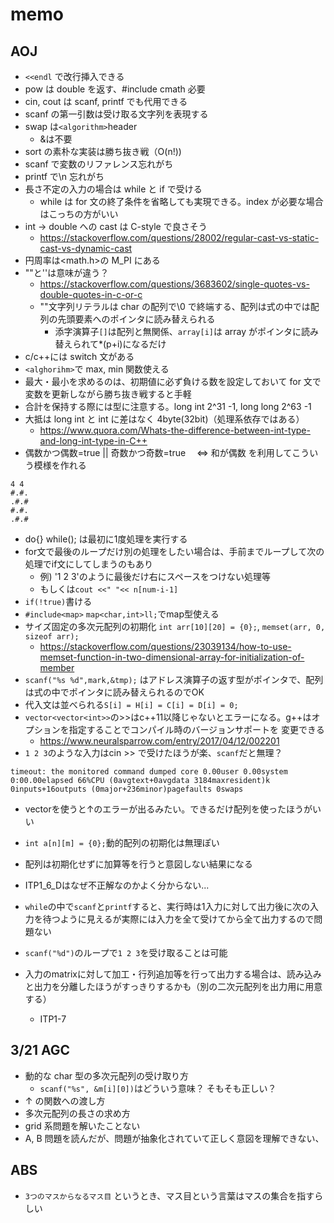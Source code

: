 # memo

## AOJ

- `<<endl` で改行挿入できる
- pow は double を返す、#include cmath 必要
- cin, cout は scanf, printf でも代用できる
- scanf の第一引数は受け取る文字列を表現する
- swap は`<algorithm>`header
  - &は不要
- sort の素朴な実装は勝ち抜き戦（O(n!))
- scanf で変数のリファレンス忘れがち
- printf で\n 忘れがち
- 長さ不定の入力の場合は while と if で受ける
  - while は for 文の終了条件を省略しても実現できる。index が必要な場合はこっちの方がいい
- int → double への cast は C-style で良さそう
  - <https://stackoverflow.com/questions/28002/regular-cast-vs-static-cast-vs-dynamic-cast>
- 円周率は<math.h>の M_PI にある
- ""と''は意味が違う？
  - <https://stackoverflow.com/questions/3683602/single-quotes-vs-double-quotes-in-c-or-c>
  - ""文字列リテラルは char の配列で\0 で終端する、配列は式の中では配列の先頭要素へのポインタに読み替えられる
    - 添字演算子`[]`は配列と無関係、`array[i]`は array がポインタに読み替えられて\*(p+i)になるだけ
- c/c++には switch 文がある
- `<alghorihm>`で max, min 関数使える
- 最大・最小を求めるのは、初期値に必ず負ける数を設定しておいて for 文で変数を更新しながら勝ち抜き戦すると手軽
- 合計を保持する際には型に注意する。long int 2^31 -1, long long 2^63 -1
- 大抵は long int と int に差はなく 4byte(32bit)（処理系依存ではある）
  - <https://www.quora.com/Whats-the-difference-between-int-type-and-long-int-type-in-C++>
- 偶数かつ偶数=true || 奇数かつ奇数=true 　<=> 和が偶数 を利用してこういう模様を作れる

```
4 4
#.#.
.#.#
#.#.
.#.#
```

- do{} while(); は最初に1度処理を実行する
- for文で最後のループだけ別の処理をしたい場合は、手前までループして次の処理でif文にしてしまうのもあり
  - 例) '1 2 3'のように最後だけ右にスペースをつけない処理等
  - もしくは`cout <<" "<< n[num-i-1]`
- `if(!true)`書ける
- `#include<map>` `map<char,int>ll;`でmap型使える
- サイズ固定の多次元配列の初期化 `int arr[10][20] = {0};`, `memset(arr, 0, sizeof arr);`
  - <https://stackoverflow.com/questions/23039134/how-to-use-memset-function-in-two-dimensional-array-for-initialization-of-member>
- `scanf("%s %d",mark,&tmp);` はアドレス演算子の返す型がポインタで、配列は式の中でポインタに読み替えられるのでOK
- 代入文は並べられる`S[i] = H[i] = C[i] = D[i] = 0;`
- `vector<vector<int>>`の>>はc++11以降じゃないとエラーになる。g++はオプションを指定することでコンパイル時のバージョンサポートを
変更できる
  - <https://www.neuralsparrow.com/entry/2017/04/12/002201>
- `1 2 3`のような入力はcin >> で受けたほうが楽、`scanf`だと無理？

```
timeout: the monitored command dumped core 0.00user 0.00system 0:00.00elapsed 66%CPU (0avgtext+0avgdata 3184maxresident)k 0inputs+16outputs (0major+236minor)pagefaults 0swaps
```

- vectorを使うと↑のエラーが出るみたい。できるだけ配列を使ったほうがいい

- `int a[n][m] = {0};`動的配列の初期化は無理ぽい
- 配列は初期化せずに加算等を行うと意図しない結果になる
- ITP1_6_Dはなぜ不正解なのかよく分からない...
- `while`の中で`scanf`と`printf`すると、実行時は1入力に対して出力後に次の入力を待つように見えるが実際には入力を全て受けてから全て出力するので問題ない
- `scanf("%d")`のループで`1 2 3`を受け取ることは可能
- 入力のmatrixに対して加工・行列追加等を行って出力する場合は、読み込みと出力を分離したほうがすっきりするかも（別の二次元配列を出力用に用意する）
  - ITP1-7

## 3/21 AGC

- 動的な char 型の多次元配列の受け取り方
  - `scanf("%s", &m[i][0])`はどういう意味？ そもそも正しい？
- ↑ の関数への渡し方
- 多次元配列の長さの求め方
- grid 系問題を解いたことない
- A, B 問題を読んだが、問題が抽象化されていて正しく意図を理解できない、

## ABS

- `3つのマスからなるマス目` というとき、マス目という言葉はマスの集合を指すらしい